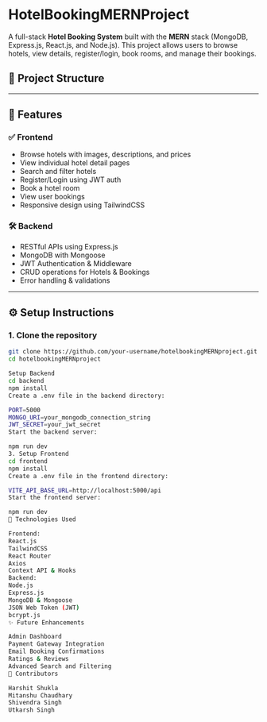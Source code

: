 # HotelBookingMERNProject

A full-stack **Hotel Booking System** built with the **MERN** stack (MongoDB, Express.js, React.js, and Node.js). This project allows users to browse hotels, view details, register/login, book rooms, and manage their bookings.


## 📁 Project Structure



---

## 🚀 Features

### ✅ Frontend
- Browse hotels with images, descriptions, and prices
- View individual hotel detail pages
- Search and filter hotels
- Register/Login using JWT auth
- Book a hotel room
- View user bookings
- Responsive design using TailwindCSS

### 🛠️ Backend
- RESTful APIs using Express.js
- MongoDB with Mongoose
- JWT Authentication & Middleware
- CRUD operations for Hotels & Bookings
- Error handling & validations

---

## ⚙️ Setup Instructions

### 1. Clone the repository

```bash
git clone https://github.com/your-username/hotelbookingMERNproject.git
cd hotelbookingMERNproject

Setup Backend
cd backend
npm install
Create a .env file in the backend directory:

PORT=5000
MONGO_URI=your_mongodb_connection_string
JWT_SECRET=your_jwt_secret
Start the backend server:

npm run dev
3. Setup Frontend
cd frontend
npm install
Create a .env file in the frontend directory:

VITE_API_BASE_URL=http://localhost:5000/api
Start the frontend server:

npm run dev
🧠 Technologies Used

Frontend:
React.js
TailwindCSS
React Router
Axios
Context API & Hooks
Backend:
Node.js
Express.js
MongoDB & Mongoose
JSON Web Token (JWT)
bcrypt.js
✨ Future Enhancements

Admin Dashboard
Payment Gateway Integration
Email Booking Confirmations
Ratings & Reviews
Advanced Search and Filtering
👥 Contributors

Harshit Shukla
Mitanshu Chaudhary
Shivendra Singh
Utkarsh Singh
